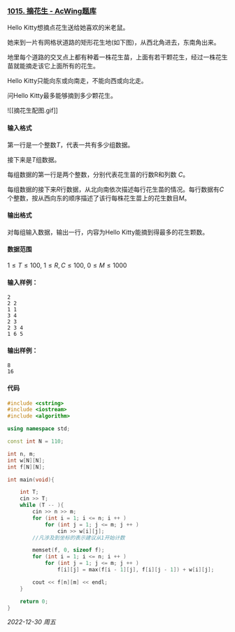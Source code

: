 ### [1015. 摘花生 - AcWing题库](https://www.acwing.com/problem/content/1017/)

Hello Kitty想摘点花生送给她喜欢的米老鼠。

她来到一片有网格状道路的矩形花生地(如下图)，从西北角进去，东南角出来。

地里每个道路的交叉点上都有种着一株花生苗，上面有若干颗花生，经过一株花生苗就能摘走该它上面所有的花生。

Hello Kitty只能向东或向南走，不能向西或向北走。

问Hello Kitty最多能够摘到多少颗花生。

![[摘花生配图.gif]]

#### 输入格式

第一行是一个整数$T$，代表一共有多少组数据。

接下来是$T$组数据。

每组数据的第一行是两个整数，分别代表花生苗的行数R和列数 $C$。

每组数据的接下来$R$行数据，从北向南依次描述每行花生苗的情况。每行数据有$C$个整数，按从西向东的顺序描述了该行每株花生苗上的花生数目$M$。

#### 输出格式

对每组输入数据，输出一行，内容为Hello Kitty能摘到得最多的花生颗数。

#### 数据范围

$1  \leq  T \leq 100,$
$1 \leq R,C \leq 100,$
$0 \leq M \leq 1000$

#### 输入样例：

```
2
2 2
1 1
3 4
2 3
2 3 4
1 6 5
```

#### 输出样例：

```
8
16
```

#### 代码

```cpp
#include <cstring>
#include <iostream>
#include <algorithm>

using namespace std;

const int N = 110;

int n, m;
int w[N][N];
int f[N][N];

int main(void){

    int T;
    cin >> T;
    while (T -- ){
        cin >> n >> m;
        for (int i = 1; i <= n; i ++ )
            for (int j = 1; j <= m; j ++ )
                cin >> w[i][j];
        //凡涉及到坐标的表示建议从1开始计数

        memset(f, 0, sizeof f);
        for (int i = 1; i <= n; i ++ )
            for (int j = 1; j <= m; j ++ )
                f[i][j] = max(f[i - 1][j], f[i][j - 1]) + w[i][j];

        cout << f[n][m] << endl;
    }

    return 0;
}
```


*2022-12-30 周五*